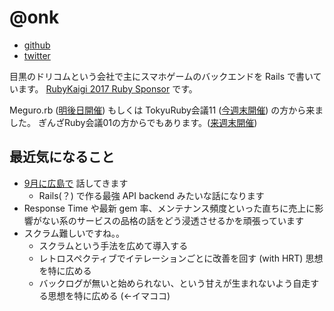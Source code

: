 # @onk

* [github](https://github.com/onk)
* [twitter](https://twitter.com/onk)

目黒のドリコムという会社で主にスマホゲームのバックエンドを Rails で書いています。
[RubyKaigi 2017 Ruby Sponsor](http://rubykaigi.org/2017/sponsors) です。

Meguro.rb ([明後日開催](https://megurorb.connpass.com/event/61668/)) もしくは TokyuRuby会議11 ([今週末開催](https://tokyurubykaigi.github.io/tokyu11/)) の方から来ました。
ぎんざRuby会議01の方からでもあります。([来週末開催](https://ginzarb.github.io/kaigi01/))


## 最近気になること

* [9月に広島で](http://rubykaigi.org/2017/speakers) 話してきます
  * Rails(？) で作る最強 API backend みたいな話になります
* Response Time や最新 gem 率、メンテナンス頻度といった直ちに売上に影響がない系のサービスの品格の話をどう浸透させるかを頑張っています
* スクラム難しいですね。。
  * スクラムという手法を広めて導入する
  * レトロスペクティブでイテレーションごとに改善を回す (with HRT) 思想を特に広める
  * バックログが無いと始められない、という甘えが生まれないよう自走する思想を特に広める (←イマココ)

